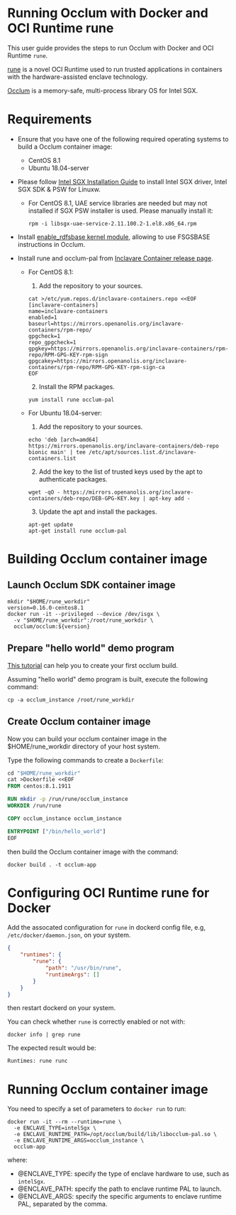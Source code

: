 # Running Occlum with Docker and OCI Runtime rune

This user guide provides the steps to run Occlum with Docker and OCI Runtime `rune`.

[rune](https://github.com/alibaba/inclavare-containers/tree/master/rune) is a novel OCI Runtime used to run trusted applications in containers with the hardware-assisted enclave technology.

[Occlum](https://github.com/occlum/occlum) is a memory-safe, multi-process library OS for Intel SGX.

# Requirements

- Ensure that you have one of the following required operating systems to build a Occlum container image:
  - CentOS 8.1
  - Ubuntu 18.04-server

- Please follow [Intel SGX Installation Guide](https://download.01.org/intel-sgx/sgx-linux/2.11/docs/Intel_SGX_Installation_Guide_Linux_2.11_Open_Source.pdf) to install Intel SGX driver, Intel SGX SDK & PSW for Linuxw.
  - For CentOS 8.1, UAE service libraries are needed but may not installed if SGX PSW installer is used. Please manually install it:
    ```shell
    rpm -i libsgx-uae-service-2.11.100.2-1.el8.x86_64.rpm
    ```

- Install [enable_rdfsbase kernel module](https://github.com/occlum/enable_rdfsbase#how-to-build), allowing to use FSGSBASE instructions in Occlum.

- Install rune and occlum-pal from [Inclavare Container release page](https://github.com/alibaba/inclavare-containers/releases/).
  - For CentOS 8.1:
    1. Add the repository to your sources.
    ```shell
    cat >/etc/yum.repos.d/inclavare-containers.repo <<EOF
    [inclavare-containers]
    name=inclavare-containers
    enabled=1
    baseurl=https://mirrors.openanolis.org/inclavare-containers/rpm-repo/
    gpgcheck=1
    repo_gpgcheck=1
    gpgkey=https://mirrors.openanolis.org/inclavare-containers/rpm-repo/RPM-GPG-KEY-rpm-sign
    gpgcakey=https://mirrors.openanolis.org/inclavare-containers/rpm-repo/RPM-GPG-KEY-rpm-sign-ca
    EOF
    ```

    2. Install the RPM packages.
    ```shell
    yum install rune occlum-pal
    ```    

  - For Ubuntu 18.04-server:
    1. Add the repository to your sources.
    ```shell
    echo 'deb [arch=amd64] https://mirrors.openanolis.org/inclavare-containers/deb-repo bionic main' | tee /etc/apt/sources.list.d/inclavare-containers.list
    ```

    2. Add the key to the list of trusted keys used by the apt to authenticate packages.
    ```shell
    wget -qO - https://mirrors.openanolis.org/inclavare-containers/deb-repo/DEB-GPG-KEY.key | apt-key add -
    ```

    3. Update the apt and install the packages.
    ```shell
    apt-get update
    apt-get install rune occlum-pal
    ```

# Building Occlum container image

## Launch Occlum SDK container image

```shell
mkdir "$HOME/rune_workdir"
version=0.16.0-centos8.1
docker run -it --privileged --device /dev/isgx \
  -v "$HOME/rune_workdir":/root/rune_workdir \
  occlum/occlum:${version}
```

## Prepare "hello world" demo program

[This tutorial](https://github.com/occlum/occlum#hello-occlum) can help you to create your first occlum build.

Assuming "hello world" demo program is built, execute the following command:

```shell
cp -a occlum_instance /root/rune_workdir
```

## Create Occlum container image

Now you can build your occlum container image in the $HOME/rune_workdir directory of your host system.

Type the following commands to create a `Dockerfile`:

```Dockerfile
cd "$HOME/rune_workdir"
cat >Dockerfile <<EOF
FROM centos:8.1.1911

RUN mkdir -p /run/rune/occlum_instance
WORKDIR /run/rune

COPY occlum_instance occlum_instance

ENTRYPOINT ["/bin/hello_world"]
EOF
```

then build the Occlum container image with the command:

```shell
docker build . -t occlum-app
```

# Configuring OCI Runtime rune for Docker

Add the assocated configuration for `rune` in dockerd config file, e.g, `/etc/docker/daemon.json`, on your system.

```json
{
	"runtimes": {
		"rune": {
			"path": "/usr/bin/rune",
			"runtimeArgs": []
		}
	}
}
```

then restart dockerd on your system.

You can check whether `rune` is correctly enabled or not with:

```shell
docker info | grep rune
```

The expected result would be:

```
Runtimes: rune runc
```

# Running Occlum container image

You need to specify a set of parameters to `docker run` to run:

```shell
docker run -it --rm --runtime=rune \
  -e ENCLAVE_TYPE=intelSgx \
  -e ENCLAVE_RUNTIME_PATH=/opt/occlum/build/lib/libocclum-pal.so \
  -e ENCLAVE_RUNTIME_ARGS=occlum_instance \
  occlum-app
```

where:
- @ENCLAVE_TYPE: specify the type of enclave hardware to use, such as `intelSgx`.
- @ENCLAVE_PATH: specify the path to enclave runtime PAL to launch.
- @ENCLAVE_ARGS: specify the specific arguments to enclave runtime PAL, separated by the comma.
